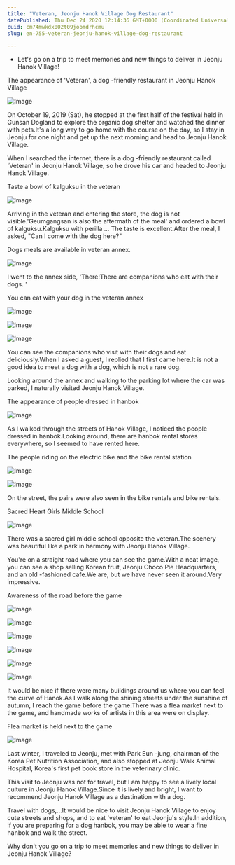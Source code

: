 ```yaml
---
title: "Veteran, Jeonju Hanok Village Dog Restaurant"
datePublished: Thu Dec 24 2020 12:14:36 GMT+0000 (Coordinated Universal Time)
cuid: cm74mwkdx002t09jobmdrhcmu
slug: en-755-veteran-jeonju-hanok-village-dog-restaurant

---
```



- Let's go on a trip to meet memories and new things to deliver in Jeonju Hanok Village!

The appearance of 'Veteran', a dog -friendly restaurant in Jeonju Hanok Village

![Image](https://cdn.hashnode.com/res/hashnode/image/upload/v1739529376638/e53e38cb-bfb9-42a8-8062-1fec838e36ab.jpeg)

On October 19, 2019 (Sat), he stopped at the first half of the festival held in Gunsan Dogland to explore the organic dog shelter and watched the dinner with pets.It's a long way to go home with the course on the day, so I stay in Jeonju for one night and get up the next morning and head to Jeonju Hanok Village.

When I searched the internet, there is a dog -friendly restaurant called 'Veteran' in Jeonju Hanok Village, so he drove his car and headed to Jeonju Hanok Village.

Taste a bowl of kalguksu in the veteran

![Image](https://cdn.hashnode.com/res/hashnode/image/upload/v1739529379270/06e4fe8f-f02d-4413-bbf2-872cdb8fe4df.jpeg)

Arriving in the veteran and entering the store, the dog is not visible.'Geumgangsan is also the aftermath of the meal' and ordered a bowl of kalguksu.Kalguksu with perilla ... The taste is excellent.After the meal, I asked, "Can I come with the dog here?"

Dogs meals are available in veteran annex.

![Image](https://cdn.hashnode.com/res/hashnode/image/upload/v1739529381880/78a846bd-bb3c-4b00-be17-0aa9ff4f9388.jpeg)

I went to the annex side, 'There!There are companions who eat with their dogs. '

You can eat with your dog in the veteran annex

![Image](https://cdn.hashnode.com/res/hashnode/image/upload/v1739529384489/eb0da845-0ebc-44f3-9947-22403542140f.jpeg)

![Image](https://cdn.hashnode.com/res/hashnode/image/upload/v1739529387057/bdce6d2c-4ba9-439f-9428-c8f20bde00ff.jpeg)

![Image](https://cdn.hashnode.com/res/hashnode/image/upload/v1739529389586/929276ae-21cb-481b-9374-96ede18fd306.jpeg)

You can see the companions who visit with their dogs and eat deliciously.When I asked a guest, I replied that I first came here.It is not a good idea to meet a dog with a dog, which is not a rare dog.

Looking around the annex and walking to the parking lot where the car was parked, I naturally visited Jeonju Hanok Village.

The appearance of people dressed in hanbok

![Image](https://cdn.hashnode.com/res/hashnode/image/upload/v1739529392058/bb89e102-2378-4f27-ac3d-8a354a071315.jpeg)

As I walked through the streets of Hanok Village, I noticed the people dressed in hanbok.Looking around, there are hanbok rental stores everywhere, so I seemed to have rented here.

The people riding on the electric bike and the bike rental station

![Image](https://cdn.hashnode.com/res/hashnode/image/upload/v1739529394828/f4cd10e6-88af-409d-ae88-b7abc7605156.jpeg)

![Image](https://cdn.hashnode.com/res/hashnode/image/upload/v1739529397292/bbe9e278-071f-410b-9190-c2129e2ac954.jpeg)

On the street, the pairs were also seen in the bike rentals and bike rentals.

Sacred Heart Girls Middle School

![Image](https://cdn.hashnode.com/res/hashnode/image/upload/v1739529399566/d5aa28be-6f75-4cea-b09a-90c584f9574b.jpeg)

There was a sacred girl middle school opposite the veteran.The scenery was beautiful like a park in harmony with Jeonju Hanok Village.

You're on a straight road where you can see the game.With a neat image, you can see a shop selling Korean fruit, Jeonju Choco Pie Headquarters, and an old -fashioned cafe.We are, but we have never seen it around.Very impressive.

Awareness of the road before the game

![Image](https://cdn.hashnode.com/res/hashnode/image/upload/v1739529402319/bc0f844c-5906-40f9-bc36-38ed86488dea.jpeg)

![Image](https://cdn.hashnode.com/res/hashnode/image/upload/v1739529406272/1c7ddb4a-9699-4a3b-9a67-d05dd804a993.jpeg)

![Image](https://cdn.hashnode.com/res/hashnode/image/upload/v1739529409105/4b019a2f-1b0a-4977-aaee-22944c11e6d8.jpeg)

![Image](https://cdn.hashnode.com/res/hashnode/image/upload/v1739529412084/7d3ae9e8-a76b-4f54-9ccc-05f12ec334cb.jpeg)

![Image](https://cdn.hashnode.com/res/hashnode/image/upload/v1739529414542/223974d0-05a1-4ecb-9c2e-9ec0930c863d.jpeg)

![Image](https://cdn.hashnode.com/res/hashnode/image/upload/v1739529417264/6f572860-90f1-44b7-9cd2-dfbaa3e1725c.jpeg)

It would be nice if there were many buildings around us where you can feel the curve of Hanok.As I walk along the shining streets under the sunshine of autumn, I reach the game before the game.There was a flea market next to the game, and handmade works of artists in this area were on display.

Flea market is held next to the game

![Image](https://cdn.hashnode.com/res/hashnode/image/upload/v1739529419663/a5f4f13a-f6a6-49b9-ac33-8d0f3947f790.jpeg)

Last winter, I traveled to Jeonju, met with Park Eun -jung, chairman of the Korea Pet Nutrition Association, and also stopped at Jeonju Walk Animal Hospital, Korea's first pet book store in the veterinary clinic.

This visit to Jeonju was not for travel, but I am happy to see a lively local culture in Jeonju Hanok Village.Since it is lively and bright, I want to recommend Jeonju Hanok Village as a destination with a dog.

Travel with dogs,…It would be nice to visit Jeonju Hanok Village to enjoy cute streets and shops, and to eat 'veteran' to eat Jeonju's style.In addition, if you are preparing for a dog hanbok, you may be able to wear a fine hanbok and walk the street.

Why don't you go on a trip to meet memories and new things to deliver in Jeonju Hanok Village?